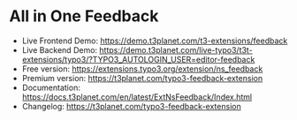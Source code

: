 # All in One Feedback

- Live Frontend Demo: https://demo.t3planet.com/t3-extensions/feedback
- Live Backend Demo: https://demo.t3planet.com/live-typo3/t3t-extensions/typo3/?TYPO3_AUTOLOGIN_USER=editor-feedback
- Free version: https://extensions.typo3.org/extension/ns_feedback
- Premium version: https://t3planet.com/typo3-feedback-extension
- Documentation: https://docs.t3planet.com/en/latest/ExtNsFeedback/Index.html
- Changelog: https://t3planet.com/typo3-feedback-extension
